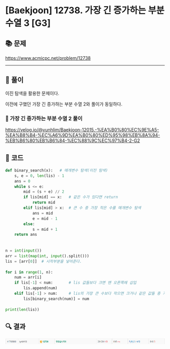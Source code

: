 # [Baekjoon] 12738. 가장 긴 증가하는 부분 수열 3 [G3]

## 📚 문제

https://www.acmicpc.net/problem/12738

---

## 📖 풀이

이진 탐색을 활용한 문제이다.

이전에 구했던 가장 긴 증가하는 부분 수열 2와 풀이가 동일하다.

### 📌 가장 긴 증가하는 부분 수열 2 풀이

https://velog.io/@yunhlim/Baekjoon-12015.-%EA%B0%80%EC%9E%A5-%EA%B8%B4-%EC%A6%9D%EA%B0%80%ED%95%98%EB%8A%94-%EB%B6%80%EB%B6%84-%EC%88%9C%EC%97%B4-2-G2

## 📒 코드

```python
def binary_search(x):   # 매개변수 탐색(이진 탐색)
    s, e = 0, len(lis) - 1
    ans = 0
    while s <= e:
        mid = (s + e) // 2
        if lis[mid] == x:   # 같은 수가 있다면 return
            return mid
        elif lis[mid] > x:  # 큰 수 중 가장 작은 수를 매개변수 탐색
            ans = mid
            e = mid - 1
        else:
            s = mid + 1
    return ans


n = int(input())
arr = list(map(int, input().split()))
lis = [arr[0]]  # 시작부분을 넣어준다.

for i in range(1, n):
    num = arr[i]
    if lis[-1] < num:       # lis 값들보다 크면 맨 오른쪽에 삽입
        lis.append(num)
    elif lis[-1] > num:     # lis의 가장 큰 수보다 작으면 크거나 같은 값들 중 가장 작은 수와 바꾼다.
        lis[binary_search(num)] = num

print(len(lis))
```

## 🔍 결과

![image-20220410134700336](README.assets/image-20220410134700336.png)